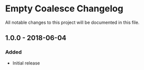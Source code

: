 # Empty Coalesce Changelog

All notable changes to this project will be documented in this file.

## 1.0.0 - 2018-06-04
### Added
- Initial release
